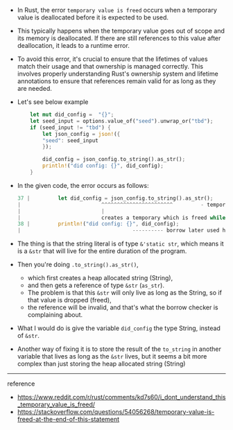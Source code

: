 - In Rust, the error `temporary value is freed` occurs when a temporary value is deallocated before it is expected to be used. 
- This typically happens when the temporary value goes out of scope and its memory is deallocated. If there are still references to this value after deallocation, it leads to a runtime error.

- To avoid this error, it's crucial to ensure that the lifetimes of values match their usage and that ownership is managed correctly. This involves properly understanding Rust's ownership system and lifetime annotations to ensure that references remain valid for as long as they are needed.

- Let's see below example

    ```rust
        let mut did_config =  "{}";
        let seed_input = options.value_of("seed").unwrap_or("tbd");
        if (seed_input != "tbd") {
            let json_config = json!({
            "seed": seed_input
            });

            did_config = json_config.to_string().as_str();
            println!("did config: {}", did_config);
        }
    ```

- In the given code, the error occurs as follows:
    ```rust
    37 |         let did_config = json_config.to_string().as_str();
    |                          ^^^^^^^^^^^^^^^^^^^^^^^         - temporary value is freed at the end of this statement
    |                          |
    |                          creates a temporary which is freed while still in use
    38 |         println!("did config: {}", did_config);
    |                                    ---------- borrow later used here
    ```

- The thing is that the string literal is of type `&'static str`, which means it is a `&str` that will live for the entire duration of the program.

- Then you're doing `.to_string().as_str()`,
  - which first creates a heap allocated string (String),
  - and then gets a reference of type `&str` (`as_str`).
  - The problem is that this `&str` will only live as long as the String, so if that value is dropped (freed),
  - the reference will be invalid, and that's what the borrow checker is complaining about.

- What I would do is give the variable `did_config` the type String, instead of `&str`.

- Another way of fixing it is to store the result of the `to_string` in another variable that lives as long as the `&str` lives, but it seems a bit more complex than just storing the heap allocated string (String)

---
reference
- https://www.reddit.com/r/rust/comments/kd7s60/i_dont_understand_this_temporary_value_is_freed/
- https://stackoverflow.com/questions/54056268/temporary-value-is-freed-at-the-end-of-this-statement
